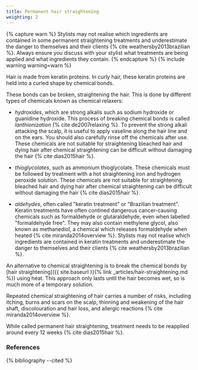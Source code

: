 ```yaml
---
title: Permanent hair straightening
weighting: 2
---
```


{% capture warn %}
Stylists may not realise which ingredients are contained in some permanent straightening treatments and underestimate the danger to themselves and their clients {% cite weathersby2013brazilian %}. Always ensure you discuss with your stylist what treatments are being applied and what ingredients they contain.
{% endcapture %}
{% include warning warning=warn %}

Hair is made from keratin proteins. In curly hair, these keratin proteins are held into a curled shape by chemical bonds.

These bonds can be broken, straightening the hair. This is done by different types of chemicals known as chemical relaxers:

- *hydroxides*, which are strong alkalis such as sodium hydroxide or guanidine hydroxide. This process of breaking chemical bonds is called *lanthionization* {% cite de2007relaxing %}. To prevent the strong alkali attacking the scalp, it is useful to apply vaseline along the hair line and on the ears. You should also carefully rinse off the chemicals after use. These chemicals are not suitable for straightening bleached hair and dying hair after chemical straightening can be difficult without damaging the hair {% cite dias2015hair %}.

- *thioglycolates*, such as ammonium thioglycolate. These chemicals must be followed by treatment with a hot straightening iron and hydrogen peroxide solution. These chemicals are not suitable for straightening bleached hair and dying hair after chemical straightening can be difficult without damaging the hair {% cite dias2015hair %}.

- *aldehydes*, often called "keratin treatment" or "Brazilian treatment". Keratin treatments have often contined dangerous cancer-causing chemicals such as formaldehyde or glutaraldehyde, even when labelled "formaldehyde free". They may also contain methylene glycol, also known as methanediol, a chemical which releases formaldehyde when heated {% cite miranda2014overview %}. Stylists may not realise which ingredients are contained in keratin treatments and underestimate the danger to themselves and their clients {% cite weathersby2013brazilian %}.

An alternative to chemical straightening is to break the chemical bonds by [hair straightening]({{ site.baseurl }}{% link _articles/hair-straightening.md %}) using heat. This approach only lasts until the hair becomes wet, so is much more of a temporary solution.

Repeated chemical straightening of hair carries a number of risks, including itching, burns and scars on the scalp, thinning and weakening of the hair shaft, discolouration and hair loss, and allergic reactions {% cite miranda2014overview %}.

While called permanent hair straightening, treatment needs to be reapplied around every 12 weeks {% cite dias2015hair %}.

### References

{% bibliography --cited %}